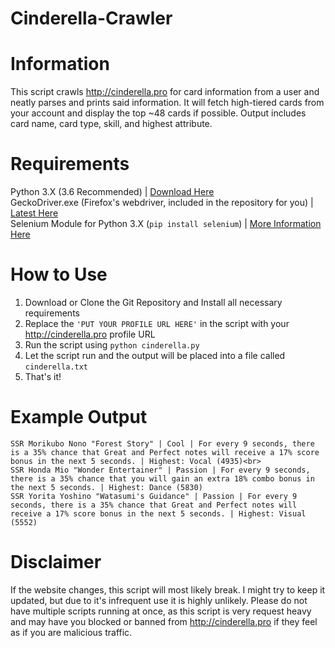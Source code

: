 # Cinderella-Crawler
Information
===========
This script crawls http://cinderella.pro for card information from a user and neatly parses and prints said information. It will fetch high-tiered cards from your account and display the top ~48 cards if possible. Output includes card name, card type, skill, and highest attribute.

Requirements
============
Python 3.X (3.6 Recommended) | [Download Here](https://www.python.org/downloads/)<br>
GeckoDriver.exe (Firefox's webdriver, included in the repository for you) | [Latest Here](https://github.com/mozilla/geckodriver/releases)<br>
Selenium Module for Python 3.X (```pip install selenium```) | [More Information Here](http://selenium-python.readthedocs.io/installation.html)<br>

How to Use
==========
1. Download or Clone the Git Repository and Install all necessary requirements
2. Replace the ```'PUT YOUR PROFILE URL HERE'``` in the script with your http://cinderella.pro profile URL
3. Run the script using ```python cinderella.py```
4. Let the script run and the output will be placed into a file called ```cinderella.txt```
5. That's it!

Example Output
==============
```
SSR Morikubo Nono "Forest Story" | Cool | For every 9 seconds, there is a 35% chance that Great and Perfect notes will receive a 17% score bonus in the next 5 seconds. | Highest: Vocal (4935)<br>
SSR Honda Mio "Wonder Entertainer" | Passion | For every 9 seconds, there is a 35% chance that you will gain an extra 18% combo bonus in the next 5 seconds. | Highest: Dance (5830)
SSR Yorita Yoshino "Watasumi's Guidance" | Passion | For every 9 seconds, there is a 35% chance that Great and Perfect notes will receive a 17% score bonus in the next 5 seconds. | Highest: Visual (5552)
```

Disclaimer
==========
If the website changes, this script will most likely break. I might try to keep it updated, but due to it's infrequent use it is highly unlikely. Please do not have multiple scripts running at once, as this script is very request heavy and may have you blocked or banned from http://cinderella.pro if they feel as if you are malicious traffic.
